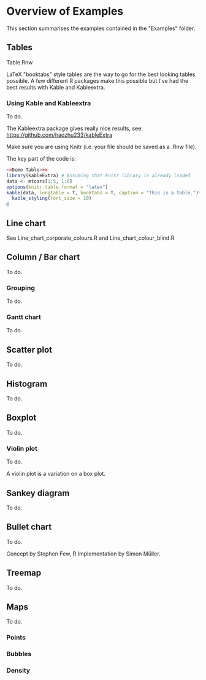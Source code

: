 # Overview of Examples

This section summarises the examples contained in the "Examples" folder.

## Tables

Table.Rnw

LaTeX "booktabs" style tables are the way to go for the best looking tables possible.  A few different R packages make this possible but I've had the best results with Kable and Kableextra.

### Using Kable and Kableextra

To do.

The Kableextra package gives really nice results, see:  https://github.com/haozhu233/kableExtra

Make sure you are using Knitr (i.e. your file should be saved as a .Rnw file).

The key part of the code is:

```r
<<Demo Table>>=
library(kableExtra) # Assuming that knitr library is already loaded
data <- mtcars[1:5, 1:6]
options(knitr.table.format = "latex")
kable(data, longtable = T, booktabs = T, caption = "This is a table.")%>%
  kable_styling(font_size = 10)
@
```


## Line chart

See Line_chart_corporate_colours.R and Line_chart_colour_blind.R

## Column / Bar chart

To do.

### Grouping

To do.

### Gantt chart

To do.

## Scatter plot

To do.

## Histogram

To do.

## Boxplot

To do.

### Violin plot

To do.

A violin plot is a variation on a box plot.

## Sankey diagram

To do.

## Bullet chart

To do.

Concept by Stephen Few, R Implementation by Simon Müller.

## Treemap

To do.

## Maps

To do.

### Points

### Bubbles

### Density



